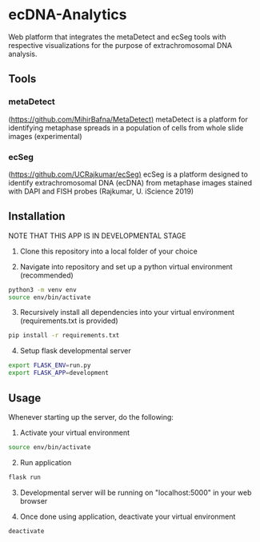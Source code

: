 # ecDNA-Analytics

Web platform that integrates the metaDetect and ecSeg  tools with respective visualizations for the purpose of extrachromosomal DNA analysis.

## Tools

### metaDetect

(<https://github.com/MihirBafna/MetaDetect)>
metaDetect is a platform for identifying metaphase spreads in a population of cells from whole slide images (experimental)

### ecSeg

(<https://github.com/UCRajkumar/ecSeg)>
ecSeg is a platform designed to identify extrachromosomal DNA (ecDNA) from metaphase images stained with DAPI and FISH probes (Rajkumar, U. iScience 2019)

## Installation

NOTE THAT THIS APP IS IN DEVELOPMENTAL STAGE

1. Clone this repository into a local folder of your choice

2. Navigate into repository and set up a python virtual environment (recommended)

```bash
python3 -m venv env
source env/bin/activate
```

3. Recursively install all dependencies into your virtual environment (requirements.txt is provided)

```bash
pip install -r requirements.txt
```

4. Setup flask developmental server

```bash
export FLASK_ENV=run.py
export FLASK_APP=development
```

## Usage

Whenever starting up the server, do the following:

1. Activate your virtual environment

```bash
source env/bin/activate
```

2. Run application

```bash
flask run
```

3. Developmental server will be running on "localhost:5000" in your web browser

4. Once done using application, deactivate your virtual environment

```bash
deactivate
```